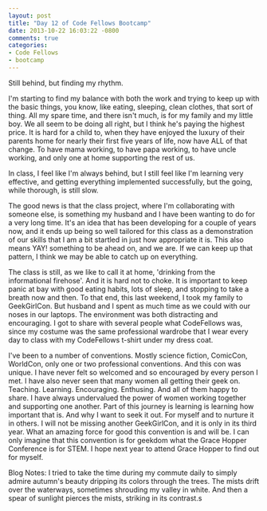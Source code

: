```yaml
---
layout: post
title: "Day 12 of Code Fellows Bootcamp"
date: 2013-10-22 16:03:22 -0800
comments: true
categories:
- Code Fellows
- bootcamp
---
```


  Still behind, but finding my rhythm.

  I'm starting to find my balance with both the work and trying to keep up
with the basic things, you know, like eating, sleeping, clean clothes, that
sort of thing. All my spare time, and there isn't much, is for my family and
my little boy. We all seem to be doing all right, but I think he's paying the
highest price. It is hard for a child to, when they have enjoyed the luxury of
their parents home for nearly their first five years of life, now have ALL
of that change. To have mama working, to have papa working, to have uncle
working, and only one at home supporting the rest of us.

  In class, I feel like I'm always behind, but I still feel like I'm learning
very effective, and getting everything implemented successfully, but the
going, while thorough, is still slow.

  The good news is that the class project, where I'm collaborating with
someone else, is something my husband and I have been wanting to do for a
very long time.  It's an idea that has been developing for a couple of years
now, and it ends up being so well tailored for this class as a demonstration
of our skills that I am a bit startled in just how appropriate it is. This
also means YAY! something to be ahead on, and we are. If we can keep up that
pattern, I think we may be able to catch up on everything.

  The class is still, as we like to call it at home, 'drinking from the
informational firehose'. And it is hard not to choke. It is important to keep
panic at bay with good eating habits, lots of sleep, and stopping to take a
breath now and then.  To that end, this last weekend, I took my family to
GeekGirlCon. But husband and I spent as much time as we could with our noses
in our laptops. The environment was both distracting and encouraging. I got to
share with several people what CodeFellows was, since my costume was the same
professional wardrobe that I wear every day to class with my CodeFellows
t-shirt under my dress coat.

  I've been to a number of conventions. Mostly science fiction, ComicCon,
WorldCon, only one or two professional conventions.  And this con was
unique. I have never felt so welcomed and so encouraged by every person I
met. I have also never seen that many women all getting their geek on.
Teaching.  Learning.  Encouraging.  Enthusing.  And all of them happy to
share. I have always undervalued the power of women working together and
supporting one another. Part of this journey is learning is learning how
important that is. And why I want to seek it out.  For myself and to nurture
it in others. I will not be missing another GeekGirlCon, and it is only in its
third year.  What an amazing force for good this convention is and will be.
I can only imagine that this convention is for geekdom what the Grace Hopper
Conference is for STEM.  I hope next year to attend Grace Hopper to find out
for myself.

Blog Notes: I tried to take the time during my commute daily to simply admire
autumn's beauty dripping its colors through the trees. The mists drift over
the waterways, sometimes shrouding my valley in white. And then a spear of
sunlight pierces the mists, striking in its contrast.s
